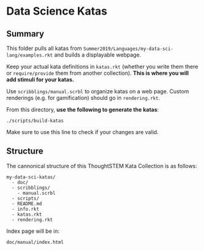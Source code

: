 # Data Science Katas

## Summary

This folder pulls all katas from `Summer2019/Languages/my-data-sci-lang/examples.rkt` and builds a displayable webpage. 

Keep your actual kata definitions in `katas.rkt` (whether you write them there
or `require/provide` them from another collection). __This is where you will add stimuli for your katas.__

Use `scribblings/manual.scrbl` to organize katas on a web page.  Custom renderings (e.g. for gamification) should go in `rendering.rkt`.

From this directory, __use the following to generate the katas__:

```
./scripts/build-katas
```

Make sure to use this line to check if your changes are valid.

## Structure

The cannonical structure of this ThoughtSTEM Kata Collection is as follows:

```
my-data-sci-katas/
  - doc/
  - scribblings/
    - manual.scrbl
  - scripts/
  - README.md
  - info.rkt
  - katas.rkt 
  - rendering.rkt

```

Index page will be in:

```
doc/manual/index.html
```
